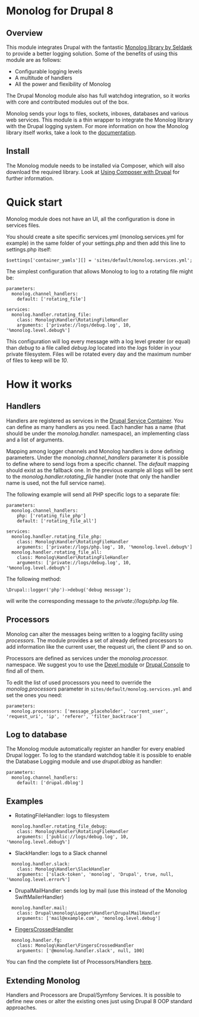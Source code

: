 Monolog for Drupal 8
=======

Overview
-------
This module integrates Drupal with the fantastic [Monolog library by Seldaek](https://github.com/Seldaek/monolog) to provide a better logging solution. Some of the benefits of using this module are as follows:

- Configurable logging levels
- A multitude of handlers
- All the power and flexibility of Monolog

The Drupal Monolog module also has full watchdog integration, so it works with core and contributed modules out of the box.

Monolog sends your logs to files, sockets, inboxes, databases and various web services.
This module is a thin wrapper to integrate the Monolog library with the Drupal logging
system. For more information on how the Monolog library itself works, take a look to the
[documentation](https://github.com/Seldaek/monolog/blob/master/doc/01-usage.md).


Install
-------
The Monolog module needs to be installed via Composer, which will also download the required library.
Look at [Using Composer with Drupal](https://www.drupal.org/node/2404989) for further information.


Quick start
===========

Monolog module does not have an UI, all the configuration is done in services files.

You should create a site specific services.yml (monolog.services.yml for example) in the same
folder of your settings.php and then add this line to settings.php itself:

```
$settings['container_yamls'][] = 'sites/default/monolog.services.yml';
```

The simplest configuration that allows Monolog to log to a rotating file might be:

```
parameters:
  monolog.channel_handlers:
    default: ['rotating_file']

services:
  monolog.handler.rotating_file:
    class: Monolog\Handler\RotatingFileHandler
    arguments: ['private://logs/debug.log', 10, '%monolog.level.debug%']
```

This configuration will log every message with a log level greater (or equal) than *debug* to a file called
*debug.log* located into the *logs* folder in your private filesystem.
Files will be rotated every day and the maximum number of files to keep will be *10*.

How it works
============

Handlers
--------

Handlers are registered as services in the [Drupal Service Container](https://www.drupal.org/docs/8/api/services-and-dependency-injection/services-and-dependency-injection-in-drupal-8).
You can define as many handlers as you need.
Each handler has a name (that should be under the *monolog.handler.* namespace), an implementing class and a list of arguments.

Mapping among logger channels and Monolog handlers is done defining parameters.
Under the *monolog.channel_handlers* parameter it is possible to define where to send logs from a specific channel.
The *default* mapping should exist as the fallback one.
In the previous example all logs will be sent to the *monolog.handler.rotating_file* handler (note that only the handler name is used, not the full service name).

The following example will send all PHP specific logs to a separate file:

```
parameters:
  monolog.channel_handlers:
    php: ['rotating_file_php']
    default: ['rotating_file_all']

services:
  monolog.handler.rotating_file_php:
    class: Monolog\Handler\RotatingFileHandler
    arguments: ['private://logs/php.log', 10, '%monolog.level.debug%']
  monolog.handler.rotating_file_all:
    class: Monolog\Handler\RotatingFileHandler
    arguments: ['private://logs/debug.log', 10, '%monolog.level.debug%']
```

The following method:

```
\Drupal::logger('php')->debug('debug message');
```

will write the corresponding message to the *private://logs/php.log* file.

Processors
----------

Monolog can alter the messages being written to a logging facility using *processors*. The module provides a set
of already defined processors to add information like the current user, the request uri, the client IP and so on.

Processors are defined as services under the *monolog.processor.* namespace.
We suggest you to use the [Devel module](https://www.drupal.org/project/devel) or [Drupal Console](https://drupalconsole.com) to find all of them.

To edit the list of used processors you need to override the *monolog.processors* parameter in
`sites/default/monolog.services.yml` and set the ones you need:

```
parameters:
  monolog.processors: ['message_placeholder', 'current_user', 'request_uri', 'ip', 'referer', 'filter_backtrace']
```


Log to database
--------

The Monolog module automatically register an handler for every enabled Drupal logger. To log to the standard
watchdog table it is possible to enable the Database Logging module and use *drupal.dblog* as handler:

```
parameters:
  monolog.channel_handlers:
    default: ['drupal.dblog']
```

Examples
--------

* RotatingFileHandler: logs to filesystem
```
  monolog.handler.rotating_file_debug:
    class: Monolog\Handler\RotatingFileHandler
    arguments: ['public://logs/debug.log', 10, '%monolog.level.debug%']
```

* SlackHandler: logs to a Slack channel
```
  monolog.handler.slack:
    class: Monolog\Handler\SlackHandler
    arguments: ['slack-token', 'monolog', 'Drupal', true, null, '%monolog.level.error%']
```

* DrupalMailHandler: sends log by mail (use this instead of the Monolog SwiftMailerHandler)
```
  monolog.handler.mail:
    class: Drupal\monolog\Logger\Handler\DrupalMailHandler
    arguments: ['mail@example.com', 'monolog.level.debug']

```

* [FingersCrossedHandler](https://github.com/Seldaek/monolog/blob/master/doc/02-handlers-formatters-processors.md#wrappers--special-handlers)
```
  monolog.handler.fg:
    class: Monolog\Handler\FingersCrossedHandler
    arguments: ['@monolog.handler.slack', null, 100]
```

You can find the complete list of Processors/Handlers [here](https://github.com/Seldaek/monolog/blob/master/doc/02-handlers-formatters-processors.md#handlers).

Extending Monolog
--------

Handlers and Processors are Drupal/Symfony Services.
It is possible to define new ones or alter the existing ones just using Drupal 8 OOP standard approaches.
